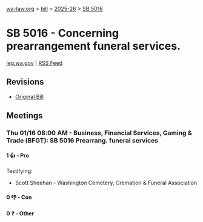 [wa-law.org](/) > [bill](/bill/) > [2025-26](/bill/2025-26/) > [SB 5016](/bill/2025-26/sb/5016/)

# SB 5016 - Concerning prearrangement funeral services.
[leg.wa.gov](https://app.leg.wa.gov/billsummary?BillNumber=5016&Year=2025&Initiative=false) | [RSS Feed](./rss.xml)

## Revisions
* [Original Bill](1/)

## Meetings
### Thu 01/16 08:00 AM - Business, Financial Services, Gaming & Trade (BFGT): SB 5016 Prearrang. funeral services
#### 1 👍 - Pro
Testifying:
* Scott Sheehan - Washington Cemetery, Cremation & Funeral Association

#### 0 👎 - Con

#### 0 ❓ - Other

